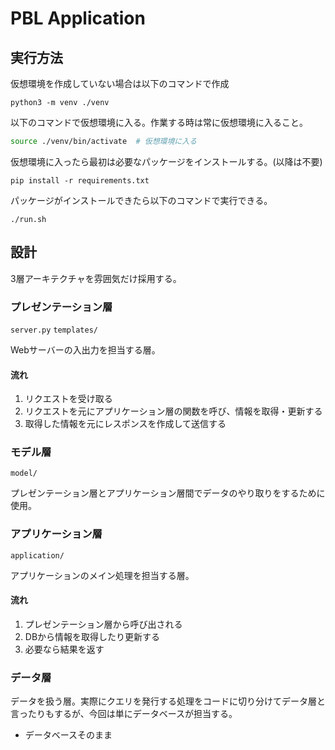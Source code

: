 # PBL Application

## 実行方法

仮想環境を作成していない場合は以下のコマンドで作成

```
python3 -m venv ./venv
```

以下のコマンドで仮想環境に入る。作業する時は常に仮想環境に入ること。

```sh
source ./venv/bin/activate  # 仮想環境に入る
```

仮想環境に入ったら最初は必要なパッケージをインストールする。(以降は不要)

```
pip install -r requirements.txt
```

パッケージがインストールできたら以下のコマンドで実行できる。

```
./run.sh
```

## 設計

3層アーキテクチャを雰囲気だけ採用する。

### プレゼンテーション層

`server.py` `templates/`

Webサーバーの入出力を担当する層。

#### 流れ

1. リクエストを受け取る
1. リクエストを元にアプリケーション層の関数を呼び、情報を取得・更新する
1. 取得した情報を元にレスポンスを作成して送信する

### モデル層

`model/`

プレゼンテーション層とアプリケーション層間でデータのやり取りをするために使用。

### アプリケーション層

`application/`

アプリケーションのメイン処理を担当する層。

#### 流れ

1. プレゼンテーション層から呼び出される
1. DBから情報を取得したり更新する
1. 必要なら結果を返す

### データ層

データを扱う層。実際にクエリを発行する処理をコードに切り分けてデータ層と言ったりもするが、今回は単にデータベースが担当する。

- データベースそのまま

